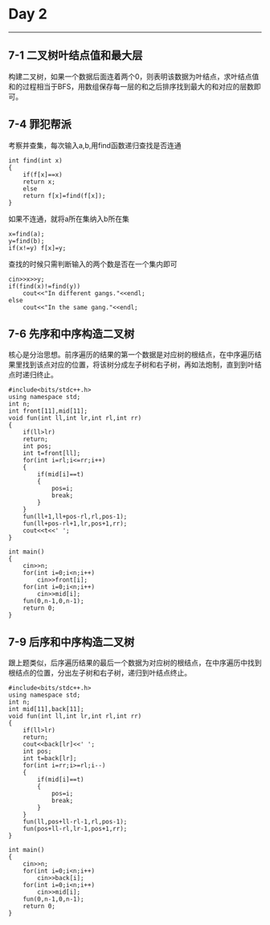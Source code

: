 # Day 2

---

## 7-1 二叉树叶结点值和最大层

构建二叉树，如果一个数据后面连着两个0，则表明该数据为叶结点，求叶结点值和的过程相当于BFS，用数组保存每一层的和之后排序找到最大的和对应的层数即可。



## 7-4 罪犯帮派

考察并查集，每次输入a,b,用find函数递归查找是否连通

```
int find(int x)
{
	if(f[x]==x)
	return x;
	else
	return f[x]=find(f[x]);
}
```

如果不连通，就将a所在集纳入b所在集

```
x=find(a);
y=find(b);
if(x!=y) f[x]=y;
```

查找的时候只需判断输入的两个数是否在一个集内即可

```
cin>>x>>y;
if(find(x)!=find(y))
	cout<<"In different gangs."<<endl;
else
	cout<<"In the same gang."<<endl;
```



## 7-6 先序和中序构造二叉树

核心是分治思想。前序遍历的结果的第一个数据是对应树的根结点，在中序遍历结果里找到该点对应的位置，将该树分成左子树和右子树，再如法炮制，直到到叶结点时递归终止。

```
#include<bits/stdc++.h>
using namespace std;
int n;
int front[11],mid[11];
void fun(int ll,int lr,int rl,int rr)
{
	if(ll>lr)
	return;
	int pos;
	int t=front[ll];
	for(int i=rl;i<=rr;i++)
	{
		if(mid[i]==t)
		{
			pos=i;
			break;
		}
	}
	fun(ll+1,ll+pos-rl,rl,pos-1);
	fun(ll+pos-rl+1,lr,pos+1,rr);
	cout<<t<<' ';
}

int main()
{
	cin>>n;
	for(int i=0;i<n;i++)
		cin>>front[i];
	for(int i=0;i<n;i++)
		cin>>mid[i];
	fun(0,n-1,0,n-1);
	return 0;
}
```



## 7-9 后序和中序构造二叉树

跟上题类似，后序遍历结果的最后一个数据为对应树的根结点，在中序遍历中找到根结点的位置，分出左子树和右子树，递归到叶结点终止。

```
#include<bits/stdc++.h>
using namespace std;
int n;
int mid[11],back[11];
void fun(int ll,int lr,int rl,int rr)
{
	if(ll>lr)
	return;
	cout<<back[lr]<<' ';
	int pos;
	int t=back[lr];
	for(int i=rr;i>=rl;i--)
	{
		if(mid[i]==t)
		{
			pos=i;
			break;
		}
	}
	fun(ll,pos+ll-rl-1,rl,pos-1);
	fun(pos+ll-rl,lr-1,pos+1,rr);
}

int main()
{
	cin>>n;
	for(int i=0;i<n;i++)
		cin>>back[i];
	for(int i=0;i<n;i++)
		cin>>mid[i];
	fun(0,n-1,0,n-1);
	return 0;
}
```

